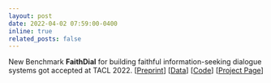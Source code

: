 ```yaml
---
layout: post
date: 2022-04-02 07:59:00-0400
inline: true
related_posts: false
---
```


New Benchmark **FaithDial** for building faithful information-seeking dialogue systems got accepted at TACL 2022. [[Preprint](https://arxiv.org/pdf/2204.10757.pdf)] [[Data](https://huggingface.co/datasets/McGill-NLP/FaithDial)] [[Code](https://github.com/McGill-NLP/FaithDial)] [[Project Page](https://mcgill-nlp.github.io/FaithDial/)]
